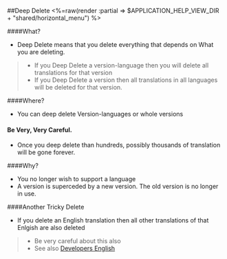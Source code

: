 ##Deep Delete
<%=raw(render :partial => $APPLICATION_HELP_VIEW_DIR + "shared/horizontal_menu") %>

####What?
* Deep Delete means that you delete everything that depends on What you are deleting.
> * If you Deep Delete a version-language then you will delete all translations for that version
> * If you Deep Delete a version then all translations in all languages will be deleted for that version.

####Where?
* You can deep delete Version-languages or whole versions

#### Be Very, Very Careful.
* Once you deep delete than hundreds, possibly thousands of translation will be gone forever.

####Why?
* You no longer wish to support a language
* A version is superceded by a new version. The old version is no longer in use.

####Another Tricky Delete
* If you delete an English translation then all other translations of that Enlgish are also deleted
> * Be very careful about this also
> * See also [Developers English](<%developers_english_path%>)